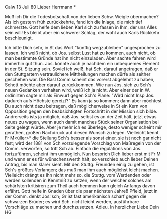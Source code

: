  Calw 13 Juli 80
Lieber Herrmann <Mogl>*

Muß ich Dir die Todesbotschaft von der lieben Schw. Weigle übermachen? Als ich gestern früh zurückkehrte, fand ich die Inlage, die mich tief schmerzte. Gott helfe dem lieben Karl sich zu fassen in Ihm, der uns Alles sein will! Es bleibt aber ein schwerer Schlag, der wohl auch Karls Rückkehr beschleunigt.

Ich bitte Dich sehr, in St das Wort "künftig wegzubleiben" ungesprochen zu lassen. Ich weiß nicht, ob Jos. selbst Lust hat zu kommen, auch nicht, ob man bestimmte Gründe hat ihn nicht einzuladen. Aber sachte fahren wird immerhin gut thun. Jos. könnte auch je nachdem ein unbequemes Element in der St. Sitzung sein. Soviel ich weiß, hat Sch. darauf angetragen, daß er den Stuttgartern vertraulichere Mittheilungen machen dürfe als seither geschehen war. Die Basl Comm scheint das vorerst abgelehnt zu haben, Schott möchte aber darauf zurückkommen. Wie nun Jos. sich zu Sch's neuen Gedanken verhalten wird, weiß ich ja nicht. Aber einer der in W. ordinirten sagte mir als Einwurf gegen Sch's Plane: "Wird nicht Insp Jos. dadurch aufs Höchste gereizt?" Es kann ja so kommen; dann aber möchtest Du auch nicht dazu beitragen, daß möglicherweise in St ein Kern von Opposition gegen den beabsichtigten Fortschritt in der Mission sich bilde. Andrerseits ists ja möglich, daß Jos. selbst es an der Zeit hält, jetzt etwas neues zu wagen, wenn auch damit manches Stück seiner Organisation bei Seite gelegt würde. Aber je mehr ich es überlege, desto weniger scheint mir gerathen, großen Nachdruck auf diesen Wunsch zu legen. Vielleicht kennt Fr M<üller>* die Stellung Sch's besser als sonst einer, sie ist noch gar nicht fest; wird der 1881 von Sch vorzulegende Vorschlag von Maßregeln von der Comm. verworfen, so tritt Sch ab. Einfach die regulations von Jos. fortzuführen, scheint ihm unmöglich. Nun besprich Dich lieber erst mit Fr M und wenn er es für wünschenswerth hält, so verschieb auch lieber Deinen Antrag, bis man klarer sieht. Mit den Stuttg. Freunden einig zu gehen, ist Sch's größtes Verlangen; das muß man ihm auch möglichst leicht machen. Vielleicht drängt es ihn nicht mehr so, die Stuttg. vom Werdenden oder werden sollenden in Kenntniß zu setzen, wenn der welcher solches am schärfsten kritisiren zum Theil auch hemmen kann gleich Anfangs davon erfährt. Gott helfe in Gnaden über die paar nächsten Jahre!! Pfleid, jetzt in der Comm. denkt Jos.'sch; Gr ist fast amerikanisch scharf gegen die schwarzen Brüder; es wird Sch. nicht leicht werden, ausführbare Vorschläge zu machen und durchzusetzen. Adieu. 
 In herzlicher Liebe Dein HG
